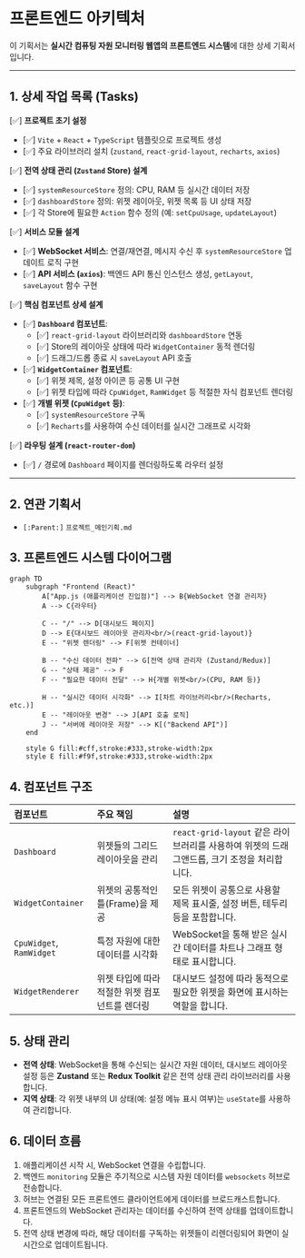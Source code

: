 # 프론트엔드 아키텍처

이 기획서는 **실시간 컴퓨팅 자원 모니터링 웹앱의 프론트엔드 시스템**에 대한 상세 기획서입니다.

---

## 1. 상세 작업 목록 (Tasks)

[✅] **프로젝트 초기 설정**
  - [✅] `Vite` + `React` + `TypeScript` 템플릿으로 프로젝트 생성
  - [✅] 주요 라이브러리 설치 (`zustand`, `react-grid-layout`, `recharts`, `axios`)

[✅] **전역 상태 관리 (`Zustand` Store) 설계**
  - [✅] `systemResourceStore` 정의: CPU, RAM 등 실시간 데이터 저장
  - [✅] `dashboardStore` 정의: 위젯 레이아웃, 위젯 목록 등 UI 상태 저장
  - [✅] 각 Store에 필요한 `Action` 함수 정의 (예: `setCpuUsage`, `updateLayout`)

[✅] **서비스 모듈 설계**
  - [✅] **WebSocket 서비스**: 연결/재연결, 메시지 수신 후 `systemResourceStore` 업데이트 로직 구현
  - [✅] **API 서비스 (`axios`)**: 백엔드 API 통신 인스턴스 생성, `getLayout`, `saveLayout` 함수 구현

[✅] **핵심 컴포넌트 상세 설계**
  - [✅] **`Dashboard` 컴포넌트**:
    - [✅] `react-grid-layout` 라이브러리와 `dashboardStore` 연동
    - [✅] Store의 레이아웃 상태에 따라 `WidgetContainer` 동적 렌더링
    - [✅] 드래그/드롭 종료 시 `saveLayout` API 호출
  - [✅] **`WidgetContainer` 컴포넌트**:
    - [✅] 위젯 제목, 설정 아이콘 등 공통 UI 구현
    - [✅] 위젯 타입에 따라 `CpuWidget`, `RamWidget` 등 적절한 자식 컴포넌트 렌더링
  - [✅] **개별 위젯 (`CpuWidget` 등)**:
    - [✅] `systemResourceStore` 구독
    - [✅] `Recharts`를 사용하여 수신 데이터를 실시간 그래프로 시각화

[✅] **라우팅 설계 (`react-router-dom`)**
  - [✅] `/` 경로에 `Dashboard` 페이지를 렌더링하도록 라우터 설정

---

## 2. 연관 기획서

- `[:Parent:]` `프로젝트_메인기획.md`

## 3. 프론트엔드 시스템 다이어그램

```mermaid
graph TD
    subgraph "Frontend (React)"
        A["App.js (애플리케이션 진입점)"] --> B{WebSocket 연결 관리자}
        A --> C{라우터}
        
        C -- "/" --> D[대시보드 페이지]
        D --> E{대시보드 레이아웃 관리자<br/>(react-grid-layout)}
        E -- "위젯 렌더링" --> F[위젯 컨테이너]
        
        B -- "수신 데이터 전파" --> G[전역 상태 관리자 (Zustand/Redux)]
        G -- "상태 제공" --> F
        F -- "필요한 데이터 전달" --> H{개별 위젯<br/>(CPU, RAM 등)}
        
        H -- "실시간 데이터 시각화" --> I[차트 라이브러리<br/>(Recharts, etc.)]
        E -- "레이아웃 변경" --> J[API 호출 로직]
        J -- "서버에 레이아웃 저장" --> K[("Backend API")]
    end

    style G fill:#cff,stroke:#333,stroke-width:2px
    style E fill:#f9f,stroke:#333,stroke-width:2px
```

## 4. 컴포넌트 구조

| 컴포넌트                | 주요 책임                                           | 설명                                                                                             |
| :---------------------- | :-------------------------------------------------- | :----------------------------------------------------------------------------------------------- |
| `Dashboard`             | 위젯들의 그리드 레이아웃을 관리                     | `react-grid-layout` 같은 라이브러리를 사용하여 위젯의 드래그앤드롭, 크기 조정을 처리합니다.           |
| `WidgetContainer`       | 위젯의 공통적인 틀(Frame)을 제공                    | 모든 위젯이 공통으로 사용할 제목 표시줄, 설정 버튼, 테두리 등을 포함합니다.                        |
| `CpuWidget`, `RamWidget` | 특정 자원에 대한 데이터를 시각화                    | WebSocket을 통해 받은 실시간 데이터를 차트나 그래프 형태로 표시합니다.                           |
| `WidgetRenderer`        | 위젯 타입에 따라 적절한 위젯 컴포넌트를 렌더링      | 대시보드 설정에 따라 동적으로 필요한 위젯을 화면에 표시하는 역할을 합니다.                       |

## 5. 상태 관리

- **전역 상태**: WebSocket을 통해 수신되는 실시간 자원 데이터, 대시보드 레이아웃 설정 등은 **Zustand** 또는 **Redux Toolkit** 같은 전역 상태 관리 라이브러리를 사용합니다.
- **지역 상태**: 각 위젯 내부의 UI 상태(예: 설정 메뉴 표시 여부)는 `useState`를 사용하여 관리합니다.

## 6. 데이터 흐름

1.  애플리케이션 시작 시, WebSocket 연결을 수립합니다.
2.  백엔드 `monitoring` 모듈은 주기적으로 시스템 자원 데이터를 `websockets` 허브로 전송합니다.
3.  허브는 연결된 모든 프론트엔드 클라이언트에게 데이터를 브로드캐스트합니다.
4.  프론트엔드의 WebSocket 관리자는 데이터를 수신하여 전역 상태를 업데이트합니다.
5.  전역 상태 변경에 따라, 해당 데이터를 구독하는 위젯들이 리렌더링되어 화면이 실시간으로 업데이트됩니다. 